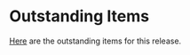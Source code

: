 # Outstanding Items

[Here](https://telecominfraproject.atlassian.net/wiki/spaces/WIFI/pages/1720254465/2.8+Release+Status+-+Released#Release-Notes) are the outstanding items for this release.
